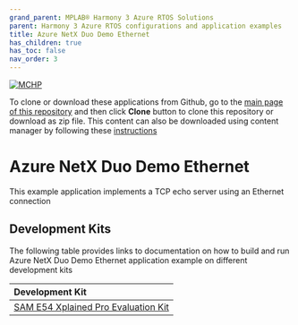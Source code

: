 ```yaml
---
grand_parent: MPLAB® Harmony 3 Azure RTOS Solutions
parent: Harmony 3 Azure RTOS configurations and application examples
title: Azure NetX Duo Demo Ethernet
has_children: true
has_toc: false
nav_order: 3
---
```


[![MCHP](https://www.microchip.com/ResourcePackages/Microchip/assets/dist/images/logo.png)](https://www.microchip.com)

To clone or download these applications from Github, go to the [main page of this repository](https://github.com/Microchip-MPLAB-Harmony/azure_rtos) and then click **Clone** button to clone this repository or download as zip file. This content can also be downloaded using content manager by following these [instructions](https://github.com/Microchip-MPLAB-Harmony/contentmanager/wiki)

# Azure NetX Duo Demo Ethernet

This example application implements a TCP echo server using an Ethernet connection

## Development Kits
The following table provides links to documentation on how to build and run Azure NetX Duo Demo Ethernet application example on different development kits

| Development Kit |
|:----------------|
|[SAM E54 Xplained Pro Evaluation Kit](docs/readme_sam_e54_xpro.md) |
